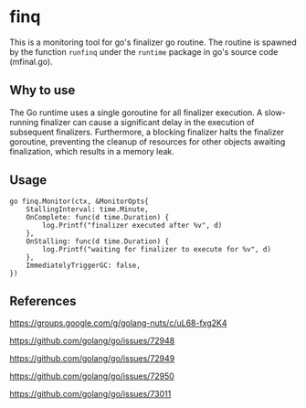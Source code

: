 # finq

This is a monitoring tool for go's finalizer go routine.
The routine is spawned by the function `runfinq` under the `runtime` package in go's source code (mfinal.go).

## Why to use

The Go runtime uses a single goroutine for all finalizer execution.
A slow-running finalizer can cause a significant delay in the execution of subsequent finalizers.
Furthermore, a blocking finalizer halts the finalizer goroutine, preventing the cleanup of resources for other objects awaiting finalization, which results in a memory leak.

## Usage

```golang
go finq.Monitor(ctx, &MonitorOpts{
    StallingInterval: time.Minute,
    OnComplete: func(d time.Duration) {
        log.Printf("finalizer executed after %v", d)
    },
    OnStalling: func(d time.Duration) {
        log.Printf("waiting for finalizer to execute for %v", d)
    },
    ImmediatelyTriggerGC: false,
})
```

## References

https://groups.google.com/g/golang-nuts/c/uL68-fxg2K4

https://github.com/golang/go/issues/72948

https://github.com/golang/go/issues/72949

https://github.com/golang/go/issues/72950

https://github.com/golang/go/issues/73011
